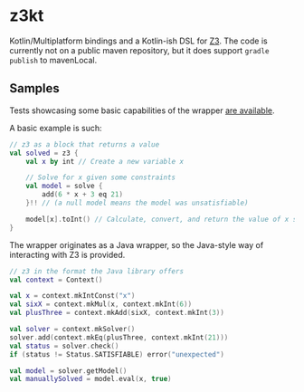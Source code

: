 # z3kt

Kotlin/Multiplatform bindings and a Kotlin-ish DSL for [Z3](https://github.com/Z3Prover/z3).
The code is currently not on a public maven repository, but it does support `gradle publish` to mavenLocal.

## Samples

Tests showcasing some basic capabilities of the wrapper [are available](src/commonTest/kotlin/Tests.kt).

A basic example is such:

```kotlin
// z3 as a block that returns a value
val solved = z3 {
    val x by int // Create a new variable x

    // Solve for x given some constraints
    val model = solve {
        add(6 * x + 3 eq 21)
    }!! // (a null model means the model was unsatisfiable)

    model[x].toInt() // Calculate, convert, and return the value of x satisfying the conditions
}
```

The wrapper originates as a Java wrapper, so the Java-style way of interacting
with Z3 is provided.

```kotlin
// z3 in the format the Java library offers
val context = Context()

val x = context.mkIntConst("x")
val sixX = context.mkMul(x, context.mkInt(6))
val plusThree = context.mkAdd(sixX, context.mkInt(3))

val solver = context.mkSolver()
solver.add(context.mkEq(plusThree, context.mkInt(21)))
val status = solver.check()
if (status != Status.SATISFIABLE) error("unexpected")

val model = solver.getModel()
val manuallySolved = model.eval(x, true)
```
